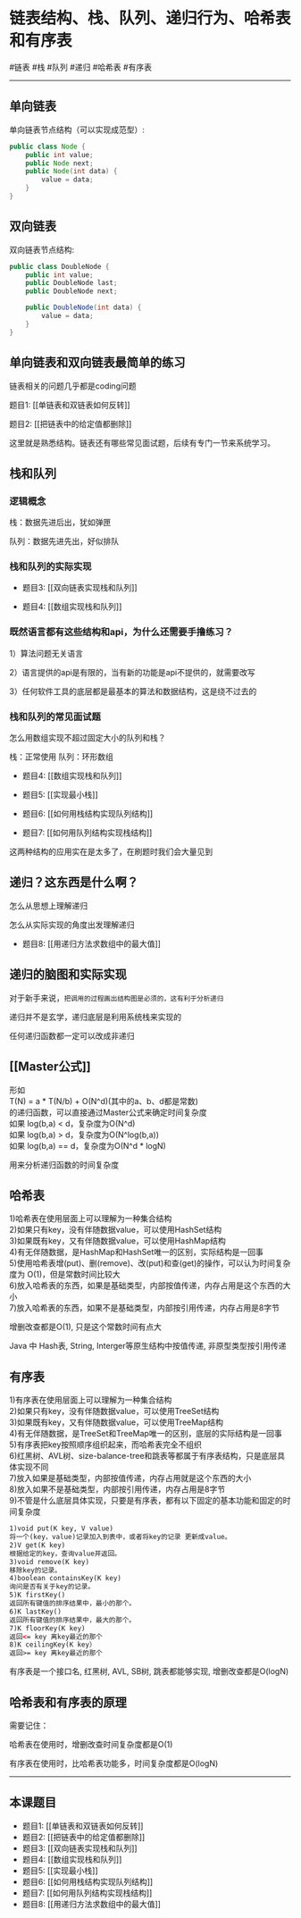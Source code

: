# 链表结构、栈、队列、递归行为、哈希表和有序表

#链表 #栈 #队列 #递归 #哈希表 #有序表

---

## 单向链表

单向链表节点结构（可以实现成范型）:

```java
public class Node {
    public int value;
    public Node next;
    public Node(int data) {
        value = data;
    }
}
```

## 双向链表

双向链表节点结构:

```java
public class DoubleNode {
    public int value;
    public DoubleNode last;
    public DoubleNode next;

    public DoubleNode(int data) {
        value = data;
    }
}
```



## 单向链表和双向链表最简单的练习

链表相关的问题几乎都是coding问题

题目1: [[单链表和双链表如何反转]]

题目2: [[把链表中的给定值都删除]]

这里就是熟悉结构。链表还有哪些常见面试题，后续有专门一节来系统学习。

## 栈和队列
### 逻辑概念

栈：数据先进后出，犹如弹匣

队列：数据先进先出，好似排队

### 栈和队列的实际实现

- 题目3: [[双向链表实现栈和队列]]

- 题目4: [[数组实现栈和队列]]

### 既然语言都有这些结构和api，为什么还需要手撸练习？

1）算法问题无关语言

2）语言提供的api是有限的，当有新的功能是api不提供的，就需要改写

3）任何软件工具的底层都是最基本的算法和数据结构，这是绕不过去的

### 栈和队列的常见面试题

怎么用数组实现不超过固定大小的队列和栈？

栈：正常使用
队列：环形数组

- 题目4: [[数组实现栈和队列]]

- 题目5: [[实现最小栈]]

- 题目6: [[如何用栈结构实现队列结构]]

- 题目7: [[如何用队列结构实现栈结构]]

这两种结构的应用实在是太多了，在刷题时我们会大量见到

## 递归？这东西是什么啊？

怎么从思想上理解递归

怎么从实际实现的角度出发理解递归

- 题目8: [[用递归方法求数组中的最大值]]

## 递归的脑图和实际实现


对于新手来说，`把调用的过程画出结构图是必须的，这有利于分析递归`  

递归并不是玄学，递归底层是利用系统栈来实现的  

任何递归函数都一定可以改成非递归  

## [[Master公式]]
形如  
T(N) = a * T(N/b) + O(N^d)(其中的a、b、d都是常数)  
的递归函数，可以直接通过Master公式来确定时间复杂度  
如果 log(b,a) < d，复杂度为O(N^d)  
如果 log(b,a) > d，复杂度为O(N^log(b,a))  
如果 log(b,a) == d，复杂度为O(N^d  * logN)  

用来分析递归函数的时间复杂度

## 哈希表
1)哈希表在使用层面上可以理解为一种集合结构   
2)如果只有key，没有伴随数据value，可以使用HashSet结构  
3)如果既有key，又有伴随数据value，可以使用HashMap结构  
4)有无伴随数据，是HashMap和HashSet唯一的区别，实际结构是一回事   
5)使用哈希表增(put)、删(remove)、改(put)和查(get)的操作，可以认为时间复杂度为 O(1)，但是常数时间比较大   
6)放入哈希表的东西，如果是基础类型，内部按值传递，内存占用是这个东西的大小   
7)放入哈希表的东西，如果不是基础类型，内部按引用传递，内存占用是8字节  


增删改查都是O(1), 只是这个常数时间有点大

Java 中 Hash表, String, Interger等原生结构中按值传递, 非原型类型按引用传递

## 有序表  
1)有序表在使用层面上可以理解为一种集合结构  
2)如果只有key，没有伴随数据value，可以使用TreeSet结构  
3)如果既有key，又有伴随数据value，可以使用TreeMap结构  
4)有无伴随数据，是TreeSet和TreeMap唯一的区别，底层的实际结构是一回事  
5)有序表把key按照顺序组织起来，而哈希表完全不组织   
6)红黑树、AVL树、size-balance-tree和跳表等都属于有序表结构，只是底层具体实现不同  
7)放入如果是基础类型，内部按值传递，内存占用就是这个东西的大小  
8)放入如果不是基础类型，内部按引用传递，内存占用是8字节  
9)不管是什么底层具体实现，只要是有序表，都有以下固定的基本功能和固定的时间复杂度   

```html
1)void put(K key, V value)
将一个(key，value)记录加入到表中，或者将key的记录 更新成value。
2)V get(K key)
根据给定的key，查询value并返回。
3)void remove(K key)
移除key的记录。 
4)boolean containsKey(K key)
询问是否有关于key的记录。
5)K firstKey()
返回所有键值的排序结果中，最小的那个。
6)K lastKey()
返回所有键值的排序结果中，最大的那个。
7)K floorKey(K key)
返回<= key 离key最近的那个
8)K ceilingKey(K key）
返回>= key 离key最近的那个

```


有序表是一个接口名, 红黑树, AVL, SB树, 跳表都能够实现, 增删改查都是O(logN)

## 哈希表和有序表的原理
需要记住：

哈希表在使用时，增删改查时间复杂度都是O(1)

有序表在使用时，比哈希表功能多，时间复杂度都是O(logN)

---

## 本课题目

- 题目1: [[单链表和双链表如何反转]]
- 题目2: [[把链表中的给定值都删除]]
- 题目3: [[双向链表实现栈和队列]]
- 题目4: [[数组实现栈和队列]]
- 题目5: [[实现最小栈]]
- 题目6: [[如何用栈结构实现队列结构]]
- 题目7: [[如何用队列结构实现栈结构]]
- 题目8: [[用递归方法求数组中的最大值]]
